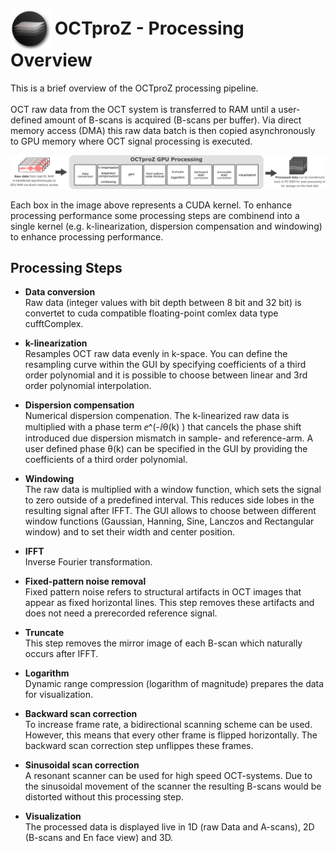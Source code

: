  # <img style="vertical-align:middle" img src="images/octproz_icon.png" width="64"> OCTproZ - Processing Overview

This is a brief overview of the OCTproZ processing pipeline. </br></br>
OCT raw data from the OCT system is transferred to RAM
until a user-defined amount of B-scans is acquired (B-scans per buffer). Via direct memory access (DMA) this raw data batch is then copied asynchronously to GPU memory where OCT signal processing is executed.</br>

<p align="center">
  <img src="images/octproz_processingpipeline_linear.png" width="640">
</p>

Each box in the image above represents a CUDA kernel. To enhance processing performance some processing steps are combinend into a single kernel (e.g. k-linearization, dispersion compensation and windowing) to enhance processing performance. 


Processing Steps
--------

* **Data conversion**  </br>
Raw data (integer values with bit depth between 8 bit and 32 bit) is convertet to cuda compatible floating-point comlex data type cufftComplex.</br>

* **k-linearization**  </br>
Resamples OCT raw data evenly in k-space. You can define the resampling curve within the GUI by specifying coefficients of a third order polynomial and it is possible to choose between linear and 3rd order polynomial interpolation.

* **Dispersion compensation**  </br>
Numerical dispersion compenation. The k-linearized raw data is multiplied with a phase term ⅇ^(-ⅈθ(k) ) that cancels the phase shift introduced due dispersion mismatch in sample- and reference-arm. A user defined phase θ(k) can be specified in the GUI by providing the coefficients of a third order polynomial.</br>

* **Windowing**  </br>
The raw data is multiplied with a window function, which sets the signal to zero outside of a predefined interval. This reduces side lobes in the resulting signal after IFFT. The GUI allows to choose between different window functions (Gaussian, Hanning, Sine, Lanczos and Rectangular window) and to set their width and center position.</br>

* **IFFT**  </br>
Inverse Fourier transformation.</br>

* **Fixed-pattern noise removal**  </br>
Fixed pattern noise refers to structural artifacts in OCT images that appear as fixed horizontal lines. This step removes these artifacts and does not need a prerecorded reference signal.</br>

* **Truncate**  </br>
This step removes the mirror image of each B-scan which naturally occurs after IFFT.</br>

* **Logarithm**  </br>
Dynamic range compression (logarithm of magnitude) prepares the data for visualization.</br>

* **Backward scan correction**  </br>
To increase frame rate, a bidirectional scanning scheme can be used. However, this means that every other frame is flipped horizontally. The backward scan correction step unflippes these frames.  </br>

* **Sinusoidal scan correction**  </br>
A resonant scanner can be used for high speed OCT-systems. Due to the sinusoidal movement of the scanner the resulting B-scans would be distorted without this processing step. </br>

* **Visualization**  </br>
The processed data is displayed live in 1D (raw Data and A-scans), 2D (B-scans and En face view) and 3D.</br>